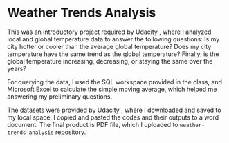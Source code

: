 # Weather Trends Analysis

This was an introductory project required by Udacity , where I analyzed local and global temperature data to answer the following questions: Is my city hotter or cooler than the average global temperature?  Does my city temperature have the same trend as the global temperature? Finally, is the global temperature increasing, decreasing, or staying the same over the years?<br>

For querying the data, I used the SQL workspace provided in the class, and Microsoft Excel to calculate the simple moving average, which helped me answering my preliminary questions. <br>

The datasets were provided by Udacity , where I downloaded and saved to my local space. I copied and pasted the codes and their outputs to a word document. The final product is PDF file, which I uploaded to `weather-trends-analysis` repository.
